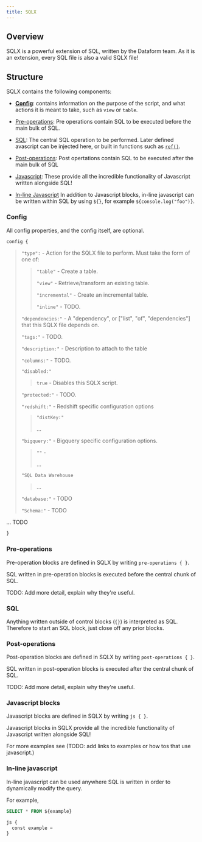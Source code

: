 ```yaml
---
title: SQLX
---
```


## Overview

SQLX is a powerful extension of SQL, written by the Dataform team. As it is an extension, every SQL file is also a valid SQLX file!

## Structure

SQLX contains the following components:

- **[Config](#Config)**: contains information on the purpose of the script, and what actions it is meant to take, such as `view` or `table`.

- [Pre-operations](#pre-operations): Pre operations contain SQL to be executed before the main bulk of SQL.

- [SQL](sql): The central SQL operation to be performed. Later defined avascript can be injected here, or built in functions such as [`ref()`](TODO).

- [Post-operations](#post-operations): Post opertations contain SQL to be executed after the main bulk of SQL

- [Javascript](#javascript-blocks): These provide all the incredible functionality of Javascript written alongside SQL!

- [In-line Javascript](#in-line-javascript) In addition to Javascript blocks, in-line javascript can be written within SQL by using `${}`, for example `${console.log("foo")}`.

### Config

All config properties, and the config itself, are optional.

```javascript
config {
```

<!-- This is nicer hand written, as generating docs from `protobufjs_lib.d.ts`
gives too much information in some places, but not enough in others. It would
also not be laid out in a nice order, and would make users have to know
javascript to a much deeper level (typescript) in order to be able to
understand. Because of this, if docs are to be automatically generated then
they should be placed somewhere else in addittion to these notes.-->

<!-- Found in core/table.ts -->

<sqlx-config-info />

> `"type":` - Action for the SQLX file to perform. Must take the form of one of:
>
> > `"table"` - Create a table.
> >
> > `"view"` - Retrieve/transform an existing table.
> >
> > `"incremental"` - Create an incremental table.
> >
> > `"inline"` - TODO.
>
> `"dependencies:"` - A "dependency", or ["list", "of", "dependencies"] that this SQLX file depends on.
>
> `"tags:"` - TODO.
>
> `"description:"` - Description to attach to the table
>
> `"columns:"` - TODO.
>
> `"disabled:"`
>
> > `true` - Disables this SQLX script.
>
> `"protected:"` - TODO.
>
> `"redshift:"` - Redshift specific configuration options
>
> > `"distKey:"`
> >
> > ...
>
> `"bigquery:"` - Bigquery specific configuration options.
>
> > `""` -
> >
> > ...
>
> `"SQL Data Warehouse`
>
> > ...
>
> `"database:"` - TODO
>
> `"Schema:"` - TODO

... TODO

```javascript
}
```

### Pre-operations

Pre-operation blocks are defined in SQLX by writing `pre-operations { }`.

SQL written in pre-operation blocks is executed before the central chunk of SQL.

TODO: Add more detail, explain why they're useful.

### SQL

Anything written outside of control blocks (`{}`) is interpreted as SQL. Therefore to start an SQL block, just close off any prior blocks.

### Post-operations

Post-operation blocks are defined in SQLX by writing `post-operations { }`.

SQL written in post-operation blocks is executed after the central chunk of SQL.

TODO: Add more detail, explain why they're useful.

### Javascript blocks

Javascript blocks are defined in SQLX by writing `js { }`.

Javascript blocks in SQLX provide all the incredible functionality of Javascript written alongside SQL!

For more examples see (TODO: add links to examples or how tos that use javascript.)

### In-line javascript

In-line javascript can be used anywhere SQL is written in order to dynamically modify the query.

For example,

```SQL
SELECT * FROM ${example}

js {
  const example =
}
```

